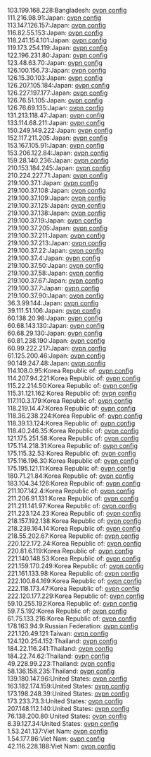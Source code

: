 103.199.168.228:Bangladesh: [ovpn config](vpn/103_199_168_228.ovpn)  
111.216.98.91:Japan: [ovpn config](vpn/111_216_98_91.ovpn)  
113.147.126.157:Japan: [ovpn config](vpn/113_147_126_157.ovpn)  
116.82.55.153:Japan: [ovpn config](vpn/116_82_55_153.ovpn)  
118.241.154.101:Japan: [ovpn config](vpn/118_241_154_101.ovpn)  
119.173.254.119:Japan: [ovpn config](vpn/119_173_254_119.ovpn)  
122.196.231.80:Japan: [ovpn config](vpn/122_196_231_80.ovpn)  
123.48.63.70:Japan: [ovpn config](vpn/123_48_63_70.ovpn)  
126.100.156.73:Japan: [ovpn config](vpn/126_100_156_73.ovpn)  
126.15.30.103:Japan: [ovpn config](vpn/126_15_30_103.ovpn)  
126.207.105.184:Japan: [ovpn config](vpn/126_207_105_184.ovpn)  
126.227.197.177:Japan: [ovpn config](vpn/126_227_197_177.ovpn)  
126.76.51.105:Japan: [ovpn config](vpn/126_76_51_105.ovpn)  
126.76.69.135:Japan: [ovpn config](vpn/126_76_69_135.ovpn)  
131.213.118.47:Japan: [ovpn config](vpn/131_213_118_47.ovpn)  
133.114.68.211:Japan: [ovpn config](vpn/133_114_68_211.ovpn)  
150.249.149.222:Japan: [ovpn config](vpn/150_249_149_222.ovpn)  
152.117.211.205:Japan: [ovpn config](vpn/152_117_211_205.ovpn)  
153.167.105.91:Japan: [ovpn config](vpn/153_167_105_91.ovpn)  
153.206.122.84:Japan: [ovpn config](vpn/153_206_122_84.ovpn)  
159.28.140.236:Japan: [ovpn config](vpn/159_28_140_236.ovpn)  
210.153.184.245:Japan: [ovpn config](vpn/210_153_184_245.ovpn)  
210.224.227.71:Japan: [ovpn config](vpn/210_224_227_71.ovpn)  
219.100.37.1:Japan: [ovpn config](vpn/219_100_37_1.ovpn)  
219.100.37.108:Japan: [ovpn config](vpn/219_100_37_108.ovpn)  
219.100.37.109:Japan: [ovpn config](vpn/219_100_37_109.ovpn)  
219.100.37.125:Japan: [ovpn config](vpn/219_100_37_125.ovpn)  
219.100.37.138:Japan: [ovpn config](vpn/219_100_37_138.ovpn)  
219.100.37.19:Japan: [ovpn config](vpn/219_100_37_19.ovpn)  
219.100.37.205:Japan: [ovpn config](vpn/219_100_37_205.ovpn)  
219.100.37.211:Japan: [ovpn config](vpn/219_100_37_211.ovpn)  
219.100.37.213:Japan: [ovpn config](vpn/219_100_37_213.ovpn)  
219.100.37.22:Japan: [ovpn config](vpn/219_100_37_22.ovpn)  
219.100.37.4:Japan: [ovpn config](vpn/219_100_37_4.ovpn)  
219.100.37.50:Japan: [ovpn config](vpn/219_100_37_50.ovpn)  
219.100.37.58:Japan: [ovpn config](vpn/219_100_37_58.ovpn)  
219.100.37.67:Japan: [ovpn config](vpn/219_100_37_67.ovpn)  
219.100.37.7:Japan: [ovpn config](vpn/219_100_37_7.ovpn)  
219.100.37.90:Japan: [ovpn config](vpn/219_100_37_90.ovpn)  
36.3.99.144:Japan: [ovpn config](vpn/36_3_99_144.ovpn)  
39.111.51.106:Japan: [ovpn config](vpn/39_111_51_106.ovpn)  
60.138.20.98:Japan: [ovpn config](vpn/60_138_20_98.ovpn)  
60.68.143.130:Japan: [ovpn config](vpn/60_68_143_130.ovpn)  
60.68.29.130:Japan: [ovpn config](vpn/60_68_29_130.ovpn)  
60.81.238.190:Japan: [ovpn config](vpn/60_81_238_190.ovpn)  
60.99.222.217:Japan: [ovpn config](vpn/60_99_222_217.ovpn)  
61.125.200.46:Japan: [ovpn config](vpn/61_125_200_46.ovpn)  
90.149.247.48:Japan: [ovpn config](vpn/90_149_247_48.ovpn)  
114.108.0.95:Korea Republic of: [ovpn config](vpn/114_108_0_95.ovpn)  
114.207.94.221:Korea Republic of: [ovpn config](vpn/114_207_94_221.ovpn)  
115.22.214.50:Korea Republic of: [ovpn config](vpn/115_22_214_50.ovpn)  
115.31.121.162:Korea Republic of: [ovpn config](vpn/115_31_121_162.ovpn)  
117.110.3.179:Korea Republic of: [ovpn config](vpn/117_110_3_179.ovpn)  
118.219.14.47:Korea Republic of: [ovpn config](vpn/118_219_14_47.ovpn)  
118.36.238.224:Korea Republic of: [ovpn config](vpn/118_36_238_224.ovpn)  
118.39.13.124:Korea Republic of: [ovpn config](vpn/118_39_13_124.ovpn)  
118.40.246.35:Korea Republic of: [ovpn config](vpn/118_40_246_35.ovpn)  
121.175.251.58:Korea Republic of: [ovpn config](vpn/121_175_251_58.ovpn)  
175.114.218.31:Korea Republic of: [ovpn config](vpn/175_114_218_31.ovpn)  
175.115.32.53:Korea Republic of: [ovpn config](vpn/175_115_32_53.ovpn)  
175.116.196.30:Korea Republic of: [ovpn config](vpn/175_116_196_30.ovpn)  
175.195.121.11:Korea Republic of: [ovpn config](vpn/175_195_121_11.ovpn)  
180.71.21.84:Korea Republic of: [ovpn config](vpn/180_71_21_84.ovpn)  
183.104.34.126:Korea Republic of: [ovpn config](vpn/183_104_34_126.ovpn)  
211.107.142.4:Korea Republic of: [ovpn config](vpn/211_107_142_4.ovpn)  
211.206.91.131:Korea Republic of: [ovpn config](vpn/211_206_91_131.ovpn)  
211.211.141.97:Korea Republic of: [ovpn config](vpn/211_211_141_97.ovpn)  
211.223.124.23:Korea Republic of: [ovpn config](vpn/211_223_124_23.ovpn)  
218.157.192.138:Korea Republic of: [ovpn config](vpn/218_157_192_138.ovpn)  
218.239.164.14:Korea Republic of: [ovpn config](vpn/218_239_164_14.ovpn)  
218.55.202.67:Korea Republic of: [ovpn config](vpn/218_55_202_67.ovpn)  
220.122.172.24:Korea Republic of: [ovpn config](vpn/220_122_172_24.ovpn)  
220.81.6.119:Korea Republic of: [ovpn config](vpn/220_81_6_119.ovpn)  
221.140.148.53:Korea Republic of: [ovpn config](vpn/221_140_148_53.ovpn)  
221.159.170.249:Korea Republic of: [ovpn config](vpn/221_159_170_249.ovpn)  
221.161.133.98:Korea Republic of: [ovpn config](vpn/221_161_133_98.ovpn)  
222.100.84.169:Korea Republic of: [ovpn config](vpn/222_100_84_169.ovpn)  
222.118.173.47:Korea Republic of: [ovpn config](vpn/222_118_173_47.ovpn)  
222.120.177.229:Korea Republic of: [ovpn config](vpn/222_120_177_229.ovpn)  
59.10.255.192:Korea Republic of: [ovpn config](vpn/59_10_255_192.ovpn)  
59.7.5.192:Korea Republic of: [ovpn config](vpn/59_7_5_192.ovpn)  
61.75.133.216:Korea Republic of: [ovpn config](vpn/61_75_133_216.ovpn)  
178.163.94.9:Russian Federation: [ovpn config](vpn/178_163_94_9.ovpn)  
221.120.49.121:Taiwan: [ovpn config](vpn/221_120_49_121.ovpn)  
124.120.254.152:Thailand: [ovpn config](vpn/124_120_254_152.ovpn)  
184.22.116.241:Thailand: [ovpn config](vpn/184_22_116_241.ovpn)  
184.22.74.62:Thailand: [ovpn config](vpn/184_22_74_62.ovpn)  
49.228.99.223:Thailand: [ovpn config](vpn/49_228_99_223.ovpn)  
58.136.158.235:Thailand: [ovpn config](vpn/58_136_158_235.ovpn)  
139.180.147.96:United States: [ovpn config](vpn/139_180_147_96.ovpn)  
163.182.174.159:United States: [ovpn config](vpn/163_182_174_159.ovpn)  
173.198.248.39:United States: [ovpn config](vpn/173_198_248_39.ovpn)  
173.233.73.3:United States: [ovpn config](vpn/173_233_73_3.ovpn)  
207.148.112.140:United States: [ovpn config](vpn/207_148_112_140.ovpn)  
76.138.200.80:United States: [ovpn config](vpn/76_138_200_80.ovpn)  
8.39.127.34:United States: [ovpn config](vpn/8_39_127_34.ovpn)  
1.53.241.137:Viet Nam: [ovpn config](vpn/1_53_241_137.ovpn)  
1.54.177.86:Viet Nam: [ovpn config](vpn/1_54_177_86.ovpn)  
42.116.228.188:Viet Nam: [ovpn config](vpn/42_116_228_188.ovpn)  
